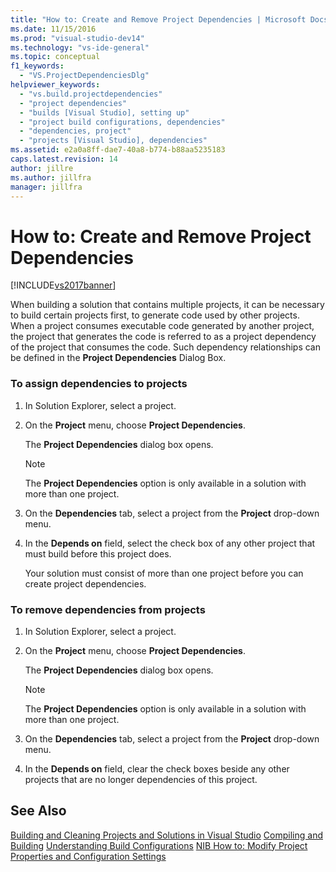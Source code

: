 ```yaml
---
title: "How to: Create and Remove Project Dependencies | Microsoft Docs"
ms.date: 11/15/2016
ms.prod: "visual-studio-dev14"
ms.technology: "vs-ide-general"
ms.topic: conceptual
f1_keywords:
  - "VS.ProjectDependenciesDlg"
helpviewer_keywords:
  - "vs.build.projectdependencies"
  - "project dependencies"
  - "builds [Visual Studio], setting up"
  - "project build configurations, dependencies"
  - "dependencies, project"
  - "projects [Visual Studio], dependencies"
ms.assetid: e2a0a8ff-dae7-40a8-b774-b88aa5235183
caps.latest.revision: 14
author: jillre
ms.author: jillfra
manager: jillfra
---
```

# How to: Create and Remove Project Dependencies
[!INCLUDE[vs2017banner](../includes/vs2017banner.md)]

When building a solution that contains multiple projects, it can be necessary to build certain projects first, to generate code used by other projects. When a project consumes executable code generated by another project, the project that generates the code is referred to as a project dependency of the project that consumes the code. Such dependency relationships can be defined in the **Project Dependencies** Dialog Box.

### To assign dependencies to projects

1. In Solution Explorer, select a project.

2. On the **Project** menu, choose **Project Dependencies**.

    The **Project Dependencies** dialog box opens.

   > [!NOTE]
   > The **Project Dependencies** option is only available in a solution with more than one project.

3. On the **Dependencies** tab, select a project from the **Project** drop-down menu.

4. In the **Depends on** field, select the check box of any other project that must build before this project does.

   Your solution must consist of more than one project before you can create project dependencies.

### To remove dependencies from projects

1. In Solution Explorer, select a project.

2. On the **Project** menu, choose **Project Dependencies**.

     The **Project Dependencies** dialog box opens.

    > [!NOTE]
    > The **Project Dependencies** option is only available in a solution with more than one project.

3. On the **Dependencies** tab, select a project from the **Project** drop-down menu.

4. In the **Depends on** field, clear the check boxes beside any other projects that are no longer dependencies of this project.

## See Also
 [Building and Cleaning Projects and Solutions in Visual Studio](../ide/building-and-cleaning-projects-and-solutions-in-visual-studio.md)
 [Compiling and Building](../ide/compiling-and-building-in-visual-studio.md)
 [Understanding Build Configurations](../ide/understanding-build-configurations.md)
 [NIB How to: Modify Project Properties and Configuration Settings](https://msdn.microsoft.com/e7184bc5-2f2b-4b4f-aa9a-3ecfcbc48b67)

